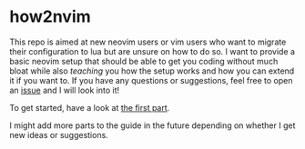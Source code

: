 # how2nvim

This repo is aimed at new neovim users or vim users who want to migrate their configuration to lua but are unsure on how to do so. I want to provide a basic neovim setup that should be able to get you coding without much bloat while also _teaching_ you how the setup works and how you can extend it if you want to. If you have any questions or suggestions, feel free to open an [issue](https://github.com/AlphaKeks/how2nvim/issues) and I will look into it!

To get started, have a look at [the first part](./01-Introduction/README.md).

I might add more parts to the guide in the future depending on whether I get new ideas or suggestions.
